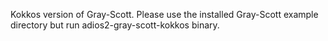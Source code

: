 Kokkos version of Gray-Scott. 
Please use the installed Gray-Scott example directory but run adios2-gray-scott-kokkos binary. 
